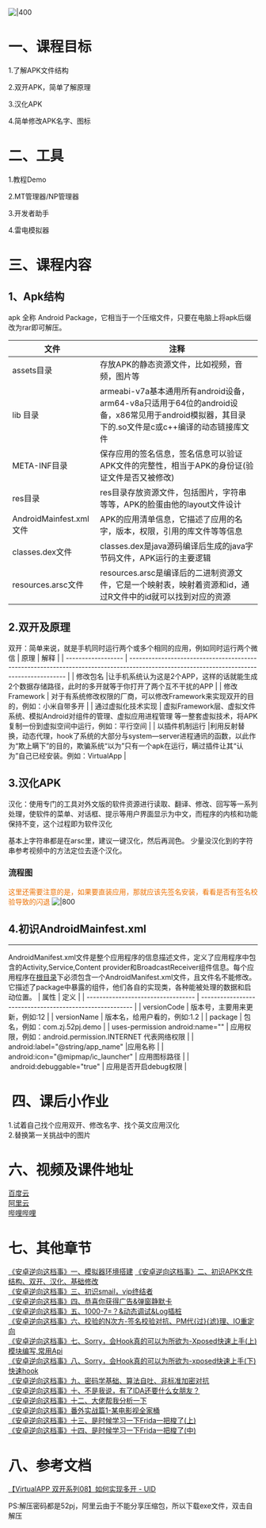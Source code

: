 ![|400](_assets_02/0805127fa851ed69cc1b88602b4e030f.webp)

# 一、课程目标

1.了解APK文件结构


2.双开APK，简单了解原理


3.汉化APK


4.简单修改APK名字、图标

# 二、工具
1.教程Demo

2.MT管理器/NP管理器

3.开发者助手

4.雷电模拟器

# 三、课程内容

## 1、Apk结构

apk 全称 Android Package，它相当于一个压缩文件，只要在电脑上将apk后缀改为rar即可解压。

| 文件                | 注释                                                                                                                                            |
| ------------------- | ----------------------------------------------------------------------------------------------------------------------------------------------- |
| assets目录          | 存放APK的静态资源文件，比如视频，音频，图片等                                                                                                   |
| lib 目录            | armeabi-v7a基本通用所有android设备，arm64-v8a只适用于64位的android设备，x86常见用于android模拟器，其目录下的.so文件是c或c++编译的动态链接库文件 |
| META-INF目录        | 保存应用的签名信息，签名信息可以验证APK文件的完整性，相当于APK的身份证(验证文件是否又被修改)                                                    |
| res目录             |res目录存放资源文件，包括图片，字符串等等，APK的脸蛋由他的layout文件设计                                                                             |
| AndroidMainfest.xml文件 | APK的应用清单信息，它描述了应用的名字，版本，权限，引用的库文件等等信息                                                                         |
| classes.dex文件     | classes.dex是java源码编译后生成的java字节码文件，APK运行的主要逻辑                                                                              |
| resources.arsc文件  | resources.arsc是编译后的二进制资源文件，它是一个映射表，映射着资源和id，通过R文件中的id就可以找到对应的资源                                                                                                                                                |

## 2.双开及原理

双开：简单来说，就是手机同时运行两个或多个相同的应用，例如同时运行两个微信
| 原理               | 解释                                                                                                                                     |
| ------------------ | ---------------------------------------------------------------------------------------------------------------------------------------- |
| 修改包名           |让手机系统认为这是2个APP，这样的话就能生成2个数据存储路径，此时的多开就等于你打开了两个互不干扰的APP                                                                                                                                          |
| 修改Framework      | 对于有系统修改权限的厂商，可以修改Framework来实现双开的目的，例如：小米自带多开                                                            |
| 通过虚拟化技术实现 | 虚拟Framework层、虚拟文件系统、模拟Android对组件的管理、虚拟应用进程管理 等一整套虚拟技术，将APK复制一份到虚拟空间中运行，例如：平行空间 |
| 以插件机制运行  |利用反射替换，动态代理，hook了系统的大部分与system—server进程通讯的函数，以此作为“欺上瞒下”的目的，欺骗系统“以为”只有一个apk在运行，瞒过插件让其“认为”自己已经安装。例如：VirtualApp                                                                                                                                          |


## 3.汉化APK

汉化：使用专门的工具对外文版的软件资源进行读取、翻译、修改、回写等一系列处理，使软件的菜单、对话框、提示等用户界面显示为中文，而程序的内核和功能保持不变，这个过程即为软件汉化

基本上字符串都是在arsc里，建议一键汉化，然后再润色。
少量没汉化到的字符串参考视频中的方法定位去逐个汉化。

### 流程图
<font color=#ED7001>这里还需要注意的是，如果要直装应用，那就应该先签名安装，看看是否有签名校验导致的闪退</font>
![|800](_assets_02/cb35179c3ff8786b19fc1d2d2ecae12e.webp)

## 4.初识AndroidMainfest.xml

---
AndroidManifest.xml文件是整个应用程序的信息描述文件，定义了应用程序中包含的Activity,Service,Content provider和BroadcastReceiver组件信息。每个应用程序在[根目录](https://so.csdn.net/so/search?q=%E6%A0%B9%E7%9B%AE%E5%BD%95&spm=1001.2101.3001.7020)下必须包含一个AndroidManifest.xml文件，且文件名不能修改。它描述了package中暴露的组件，他们各自的实现类，各种能被处理的数据和启动位置。
| 属性                               | 定义                                                     |
| ---------------------------------- | -------------------------------------------------------- |
| versionCode                        | 版本号，主要用来更新，例如:12                            |
| versionName                        | 版本名，给用户看的，例如:1.2                             |
| package                            | 包名，例如：com.zj.52pj.demo                             |
| uses-permission android:name=""    | 应用权限，例如：android.permission.INTERNET 代表网络权限 |
| android:label="@string/app_name"   |应用名称                                                          |
| android:icon="@mipmap/ic_launcher" | 应用图标路径                                                         |
|  android:debuggable="true"                                   | 应用是否开启debug权限                                                         |

#  四、课后小作业  

1.试着自己找个应用双开、修改名字、找个英文应用汉化  
2.替换第一关挑战中的图片  

# 六、视频及课件地址  

[百度云](https://pan.baidu.com/s/1cFWTLn14jeWfpXxlx3syYw?pwd=nqu9)  
[阿里云](https://www.aliyundrive.com/s/TJoKMK6du6x)  
[哔哩哔哩](https://www.bilibili.com/video/BV1wT411N7sV)  

# 七、其他章节  

[《安卓逆向这档事》一、模拟器环境搭建](https://www.52pojie.cn/thread-1695141-1-1.html)
[《安卓逆向这档事》二、初识APK文件结构、双开、汉化、基础修改](https://www.52pojie.cn/thread-1695796-1-1.html)  
[《安卓逆向这档事》三、初识smail，vip终结者](https://www.52pojie.cn/thread-1701353-1-1.html)    
[《安卓逆向这档事》四、恭喜你获得广告&弹窗静默卡](https://www.52pojie.cn/thread-1706691-1-1.html)  
[《安卓逆向这档事》五、1000-7=？&动态调试&Log插桩](https://www.52pojie.cn/thread-1714727-1-1.html)  
[《安卓逆向这档事》六、校验的N次方-签名校验对抗、PM代{过}{滤}理、IO重定向](https://www.52pojie.cn/thread-1731181-1-1.html)  
[《安卓逆向这档事》七、Sorry，会Hook真的可以为所欲为-Xposed快速上手(上)模块编写,常用Api](https://www.52pojie.cn/thread-1740944-1-1.html)  
[《安卓逆向这档事》八、Sorry，会Hook真的可以为所欲为-xposed快速上手(下)快速hook](https://www.52pojie.cn/thread-1748081-1-1.html)  
[《安卓逆向这档事》九、密码学基础、算法自吐、非标准加密对抗](https://www.52pojie.cn/thread-1762225-1-1.html)  
[《安卓逆向这档事》十、不是我说，有了IDA还要什么女朋友？](https://www.52pojie.cn/thread-1787667-1-1.html)  
[《安卓逆向这档事》十二、大佬帮我分析一下](https://www.52pojie.cn/thread-1809646-1-1.html)  
[《安卓逆向这档事》番外实战篇1-某电影视全家桶](https://www.52pojie.cn/thread-1814917-1-1.html)  
[《安卓逆向这档事》十三、是时候学习一下Frida一把梭了(上)](https://www.52pojie.cn/thread-1823118-1-1.html)  
[《安卓逆向这档事》十四、是时候学习一下Frida一把梭了(中)](https://www.52pojie.cn/thread-1838539-1-1.html)  



# 八、参考文档  


[【VirtualAPP 双开系列08】如何实现多开 - UID](https://blog.csdn.net/u014294681/article/details/116270479)  


PS:解压密码都是52pj，阿里云由于不能分享压缩包，所以下载exe文件，双击自解压

